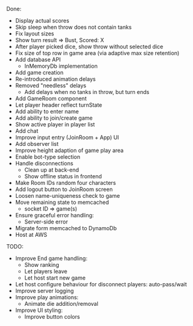 Done:
-	Display actual scores
-	Skip sleep when throw does not contain tanks
- 	Fix layout sizes
- 	Show turn result => Bust, Scored: X
-	After player picked dice, show throw without selected dice
-	Fix size of top row in game area (via adaptive max size retention)
-	Add database API
	-	InMemoryDb implementation
-	Add game creation
-	Re-introduced animation delays
-	Removed "needless" delays
	-	Add delays when no tanks in throw, but turn ends
-	Add GameRoom component
-	Let player header reflect turnState
-	Add ability to enter name
-	Add ability to join/create game
-	Show active player in player list
-	Add chat
-	Improve input entry (JoinRoom + App) UI
-	Add observer list
-	Improve height adaption of game play area 
-	Enable bot-type selection
-	Handle disconnections
	-	Clean up at back-end
	-	Show offline status in frontend
-	Make Room IDs random four characters
-	Add logout button to JoinRoom screen
-	Loosen name-uniqueness check to game
-	Move remaining state to memcached
	-	socket ID => game(s)
-	Ensure graceful error handling:
	-	Server-side error
-	Migrate form memcached to DynamoDb
-	Host at AWS

TODO:
-	Improve End game handling:
	-	Show ranking
	-	Let players leave
	-	Let host start new game
-	Let host configure behaviour for disconnect players: auto-pass/wait
-	Improve server logging
-	Improve play animations:
	-	Animate die addition/removal
-	Improve UI styling:
	-	Improve button colors
